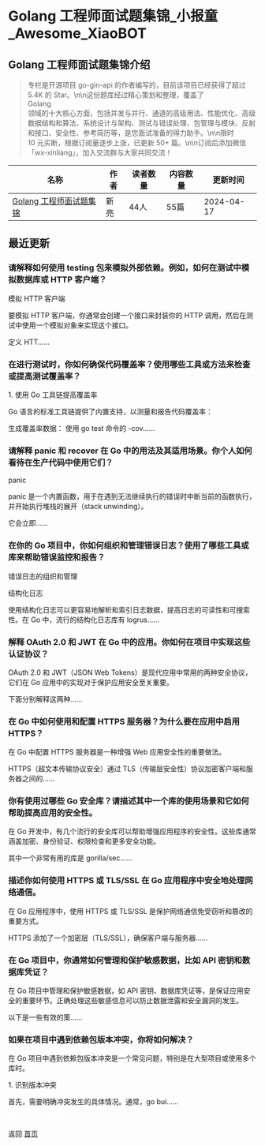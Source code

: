 # Golang 工程师面试题集锦_小报童_Awesome_XiaoBOT

## Golang 工程师面试题集锦介绍
> 专栏是开源项目 go-gin-api 的作者编写的，目前该项目已经获得了超过 5.4K 的 Star。\n\n这份题库经过精心策划和整理，覆盖了  
Golang  
领域的十大核心方面，包括并发与并行、通道的高级用法、性能优化、高级数据结构和算法、系统设计与架构、测试与错误处理、包管理与模块、反射和接口、安全性、参考简历等，是您面试准备的得力助手。\n\n限时  
10 元买断，根据订阅量逐步上涨，已更新 50+ 篇。\n\n订阅后添加微信「wx-xinliang」，加入交流群与大家共同交流！  
  


|名称|作者|读者数量|内容数量|更新时间|
|---|---|---|---|---|
|[Golang 工程师面试题集锦](https://xiaobot.net/p/aigit?refer=0b133df9-27dc-423b-8101-639049001c13)|新亮|44人|55篇|2024-04-17|

## 最近更新
### 请解释如何使用 testing 包来模拟外部依赖。例如，如何在测试中模拟数据库或 HTTP 客户端？

模拟 HTTP 客户端

要模拟 HTTP 客户端，你通常会创建一个接口来封装你的 HTTP 调用，然后在测试中使用一个模拟对象来实现这个接口。

定义 HTT......

### 在进行测试时，你如何确保代码覆盖率？使用哪些工具或方法来检查或提高测试覆盖率？

1\. 使用 Go 工具链提高覆盖率

Go 语言的标准工具链提供了内置支持，以测量和报告代码覆盖率：

生成覆盖率数据： 使用 go test 命令的 -cov......

### 请解释 panic 和 recover 在 Go 中的用法及其适用场景。你个人如何看待在生产代码中使用它们？

panic

panic 是一个内置函数，用于在遇到无法继续执行的错误时中断当前的函数执行，并开始执行堆栈的展开（stack unwinding）。

它会立即......

### 在你的 Go 项目中，你如何组织和管理错误日志？使用了哪些工具或库来帮助错误监控和报告？

错误日志的组织和管理

结构化日志

使用结构化日志可以更容易地解析和索引日志数据，提高日志的可读性和可搜索性。在 Go 中，流行的结构化日志库有 logrus......

### 解释 OAuth 2.0 和 JWT 在 Go 中的应用。你如何在项目中实现这些认证协议？

OAuth 2.0 和 JWT（JSON Web Tokens）是现代应用中常用的两种安全协议，它们在 Go 应用中的实现对于保护应用安全至关重要。

下面分别解释这两种......

### 在 Go 中如何使用和配置 HTTPS 服务器？为什么要在应用中启用 HTTPS？

在 Go 中配置 HTTPS 服务器是一种增强 Web 应用安全性的重要做法。

HTTPS（超文本传输协议安全）通过 TLS（传输层安全性）协议加密客户端和服务器之间的......

### 你有使用过哪些 Go 安全库？请描述其中一个库的使用场景和它如何帮助提高应用的安全性。

在 Go 开发中，有几个流行的安全库可以帮助增强应用程序的安全性。这些库通常涵盖加密、身份验证、权限检查和更多安全功能。

其中一个非常有用的库是 gorilla/sec......

### 描述你如何使用 HTTPS 或 TLS/SSL 在 Go 应用程序中安全地处理网络通信。

在 Go 应用程序中，使用 HTTPS 或 TLS/SSL 是保护网络通信免受窃听和篡改的重要方式。

HTTPS 添加了一个加密层（TLS/SSL），确保客户端与服务器......

### 在 Go 项目中，你通常如何管理和保护敏感数据，比如 API 密钥和数据库凭证？

在 Go 项目中管理和保护敏感数据，如 API 密钥、数据库凭证等，是保证应用安全的重要环节。正确处理这些敏感信息可以防止数据泄露和安全漏洞的发生。

以下是一些有效的策......

### 如果在项目中遇到依赖包版本冲突，你将如何解决？

在 Go 项目中遇到依赖包版本冲突是一个常见问题，特别是在大型项目或使用多个库时。

1\. 识别版本冲突

首先，需要明确冲突发生的具体情况。通常，go bui......


<a href="https://github.com/Reno9527/awesome-xiaobot" style="color: white; text-decoration: none;">awesome-xiaobot</a>

返回 [首页](../README.md)
